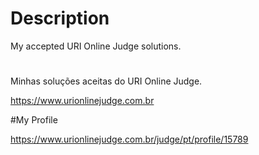﻿# Description
My accepted URI Online Judge solutions.
#
Minhas soluções aceitas do URI Online Judge.

https://www.urionlinejudge.com.br

#My Profile

https://www.urionlinejudge.com.br/judge/pt/profile/15789